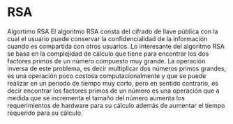 # RSA
Algortimo RSA
El algoritmo RSA consta del cifrado de llave pública con la cual el usuario 
puede conservar la confidencialidad de la información cuando es compartida 
con otros usuarios. Lo interesante del algoritmo RSA se basa en la 
complejidad de cálculo que tiene para encontrar los dos factores primos de 
un número compuesto muy grande. La operación inversa de este problema, 
es decir multiplicar dos números primos grandes, es una operación poco 
costosa computacionalmente y que se puede realizar en un periodo de 
tiempo muy corto, pero en sentido contrario, es decir encontrar los factores 
primos de un número es una operación que a medida que se incrementa el 
tamaño del número aumenta los requerimientos de hardware para su cálculo 
además de aumentar el tiempo requerido para su cálculo.
